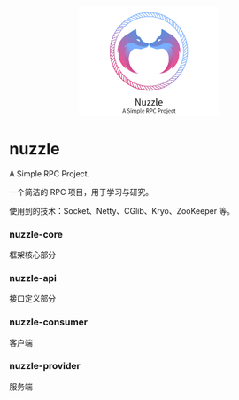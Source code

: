 <p align="center" >
    <a href="https://github.com/sakiila/nuzzle"><img src="https://raw.githubusercontent.com/sakiila/nuzzle/main/nuzzle.png" width="50%"></a>
</p>

# nuzzle

A Simple RPC Project.

一个简洁的 RPC 项目，用于学习与研究。

使用到的技术：Socket、Netty、CGlib、Kryo、ZooKeeper 等。

### nuzzle-core

框架核心部分

### nuzzle-api

接口定义部分

### nuzzle-consumer

客户端

### nuzzle-provider
服务端
